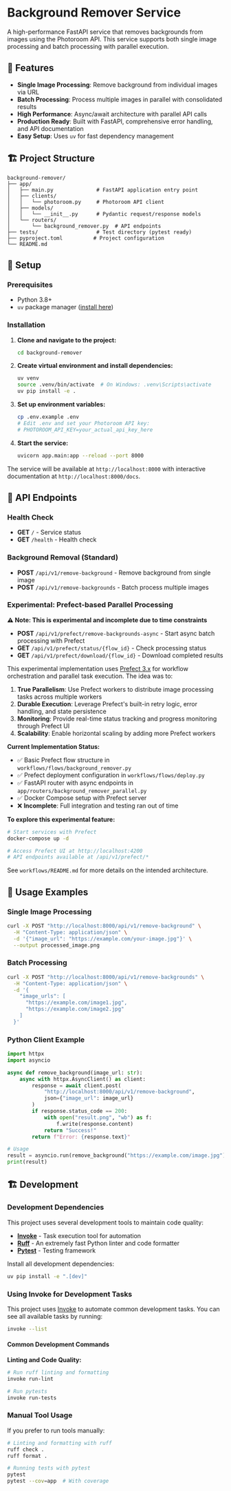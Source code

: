 # Background Remover Service

A high-performance FastAPI service that removes backgrounds from images using the Photoroom API. This service supports both single image processing and batch processing with parallel execution.

## 🌟 Features

- **Single Image Processing**: Remove background from individual images via URL
- **Batch Processing**: Process multiple images in parallel with consolidated results
- **High Performance**: Async/await architecture with parallel API calls
- **Production Ready**: Built with FastAPI, comprehensive error handling, and API documentation
- **Easy Setup**: Uses `uv` for fast dependency management

## 🏗️ Project Structure

```
background-remover/
├── app/
│   ├── main.py              # FastAPI application entry point
│   ├── clients/
│   │   └── photoroom.py     # Photoroom API client
│   ├── models/
│   │   └── __init__.py      # Pydantic request/response models
│   └── routers/
│       └── background_remover.py  # API endpoints
├── tests/                   # Test directory (pytest ready)
├── pyproject.toml          # Project configuration
└── README.md
```

## 🚀 Setup

### Prerequisites
- Python 3.8+
- `uv` package manager ([install here](https://github.com/astral-sh/uv))

### Installation

1. **Clone and navigate to the project:**
   ```bash
   cd background-remover
   ```

2. **Create virtual environment and install dependencies:**
   ```bash
   uv venv
   source .venv/bin/activate  # On Windows: .venv\Scripts\activate
   uv pip install -e .
   ```

3. **Set up environment variables:**
   ```bash
   cp .env.example .env
   # Edit .env and set your Photoroom API key:
   # PHOTOROOM_API_KEY=your_actual_api_key_here
   ```

4. **Start the service:**
   ```bash
   uvicorn app.main:app --reload --port 8000
   ```

The service will be available at `http://localhost:8000` with interactive documentation at `http://localhost:8000/docs`.

## 📡 API Endpoints

### Health Check
- **GET** `/` - Service status
- **GET** `/health` - Health check

### Background Removal (Standard)
- **POST** `/api/v1/remove-background` - Remove background from single image
- **POST** `/api/v1/remove-backgrounds` - Batch process multiple images

### Experimental: Prefect-based Parallel Processing
**⚠️ Note: This is experimental and incomplete due to time constraints**

- **POST** `/api/v1/prefect/remove-backgrounds-async` - Start async batch processing with Prefect
- **GET** `/api/v1/prefect/status/{flow_id}` - Check processing status 
- **GET** `/api/v1/prefect/download/{flow_id}` - Download completed results

This experimental implementation uses [Prefect 3.x](https://www.prefect.io/) for workflow orchestration and parallel task execution. The idea was to:

1. **True Parallelism**: Use Prefect workers to distribute image processing tasks across multiple workers
2. **Durable Execution**: Leverage Prefect's built-in retry logic, error handling, and state persistence
3. **Monitoring**: Provide real-time status tracking and progress monitoring through Prefect UI
4. **Scalability**: Enable horizontal scaling by adding more Prefect workers

**Current Implementation Status:**
- ✅ Basic Prefect flow structure in `workflows/flows/background_remover.py`
- ✅ Prefect deployment configuration in `workflows/flows/deploy.py`
- ✅ FastAPI router with async endpoints in `app/routers/background_remover_parallel.py`
- ✅ Docker Compose setup with Prefect server
- ❌ **Incomplete**: Full integration and testing ran out of time

**To explore this experimental feature:**
```bash
# Start services with Prefect
docker-compose up -d

# Access Prefect UI at http://localhost:4200
# API endpoints available at /api/v1/prefect/*
```

See `workflows/README.md` for more details on the intended architecture.

## 🔧 Usage Examples

### Single Image Processing
```bash
curl -X POST "http://localhost:8000/api/v1/remove-background" \
  -H "Content-Type: application/json" \
  -d '{"image_url": "https://example.com/your-image.jpg"}' \
  --output processed_image.png
```

### Batch Processing
```bash
curl -X POST "http://localhost:8000/api/v1/remove-backgrounds" \
  -H "Content-Type: application/json" \
  -d '{
    "image_urls": [
      "https://example.com/image1.jpg",
      "https://example.com/image2.jpg"
    ]
  }'
```

### Python Client Example
```python
import httpx
import asyncio

async def remove_background(image_url: str):
    async with httpx.AsyncClient() as client:
        response = await client.post(
            "http://localhost:8000/api/v1/remove-background",
            json={"image_url": image_url}
        )
        if response.status_code == 200:
            with open("result.png", "wb") as f:
                f.write(response.content)
            return "Success!"
        return f"Error: {response.text}"

# Usage
result = asyncio.run(remove_background("https://example.com/image.jpg"))
print(result)
```

## 🏗️ Development

### Development Dependencies
This project uses several development tools to maintain code quality:
- **[Invoke](https://www.pyinvoke.org/)** - Task execution tool for automation
- **[Ruff](https://docs.astral.sh/ruff/)** - An extremely fast Python linter and code formatter
- **[Pytest](https://docs.pytest.org/)** - Testing framework

Install all development dependencies:
```bash
uv pip install -e ".[dev]"
```

### Using Invoke for Development Tasks

This project uses [Invoke](https://www.pyinvoke.org/) to automate common development tasks. You can see all available tasks by running:

```bash
invoke --list
```

#### Common Development Commands

**Linting and Code Quality:**
```bash
# Run ruff linting and formatting
invoke run-lint

# Run pytests
invoke run-tests
```

### Manual Tool Usage

If you prefer to run tools manually:

```bash
# Linting and formatting with ruff
ruff check .
ruff format .

# Running tests with pytest
pytest
pytest --cov=app  # With coverage
```
